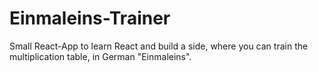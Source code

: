 # Einmaleins-Trainer

Small React-App to learn React and build a side, where you can train the 
multiplication table, in German "Einmaleins".